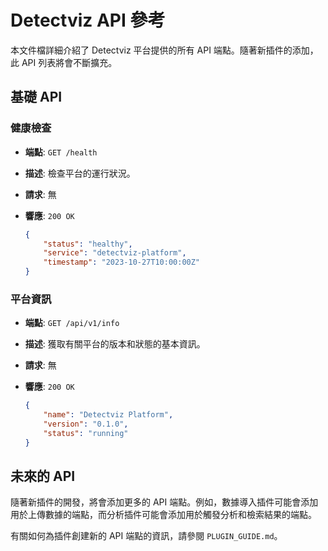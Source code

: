 # Detectviz API 參考

本文件檔詳細介紹了 Detectviz 平台提供的所有 API 端點。隨著新插件的添加，此 API 列表將會不斷擴充。

## 基礎 API

### 健康檢查

*   **端點**: `GET /health`
*   **描述**: 檢查平台的運行狀況。
*   **請求**: 無
*   **響應**: `200 OK`

    ```json
    {
        "status": "healthy",
        "service": "detectviz-platform",
        "timestamp": "2023-10-27T10:00:00Z"
    }
    ```

### 平台資訊

*   **端點**: `GET /api/v1/info`
*   **描述**: 獲取有關平台的版本和狀態的基本資訊。
*   **請求**: 無
*   **響應**: `200 OK`

    ```json
    {
        "name": "Detectviz Platform",
        "version": "0.1.0",
        "status": "running"
    }
    ```

## 未來的 API

隨著新插件的開發，將會添加更多的 API 端點。例如，數據導入插件可能會添加用於上傳數據的端點，而分析插件可能會添加用於觸發分析和檢索結果的端點。

有關如何為插件創建新的 API 端點的資訊，請參閱 `PLUGIN_GUIDE.md`。
